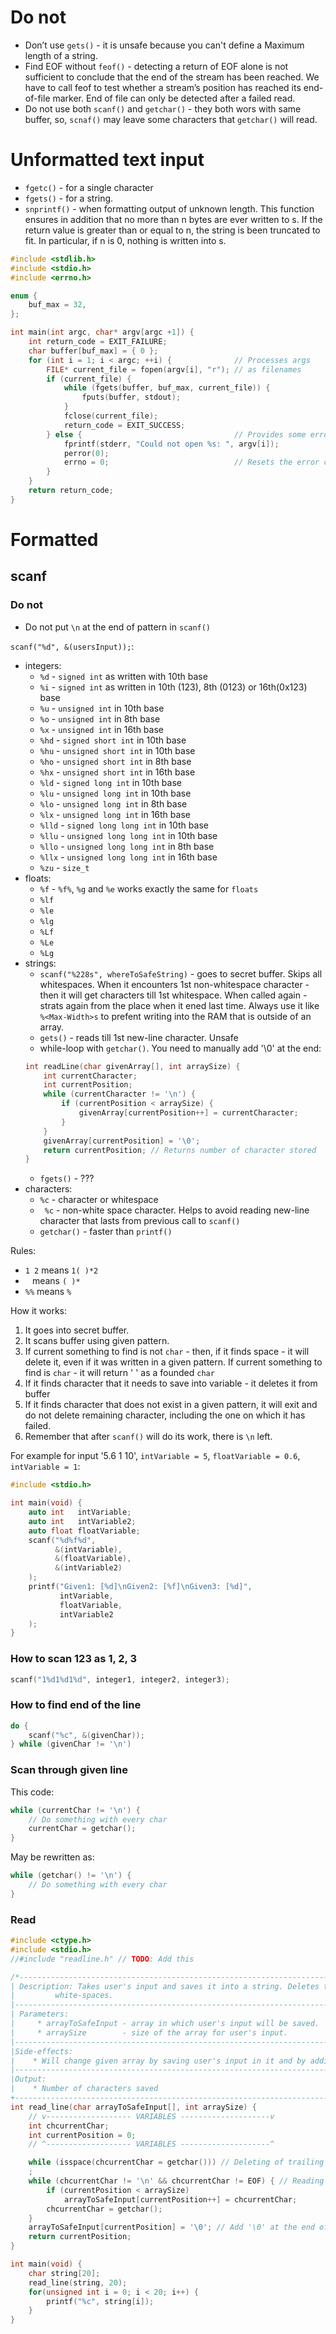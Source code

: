 #                  Do not

- Don’t use `gets()` - it is unsafe because you can't define a Maximum length of a string.
- Find EOF without `feof()` - detecting a return of EOF alone is not sufficient to conclude that the end of the stream has been reached. We have to call feof to test whether a stream’s position has reached its end-of-file marker. End of file can only be detected after a failed read. 
- Do not use both `scanf()` and `getchar()` - they both wors with same buffer, so, `scnaf()` may leave some characters that `getchar()` will read.










#                  Unformatted text input 

- `fgetc()` - for a single character
- `fgets()` - for a string.
- `snprintf()` - when formatting output of unknown length. This function ensures in addition that no more than n bytes are ever written to s. If the return value is greater than or equal to n, the string is been truncated to fit. In particular, if n is 0, nothing is written into s. 

```C
#include <stdlib.h>
#include <stdio.h>
#include <errno.h>

enum {
    buf_max = 32,
};

int main(int argc, char* argv[argc +1]) {
    int return_code = EXIT_FAILURE;
    char buffer[buf_max] = { 0 };
    for (int i = 1; i < argc; ++i) {              // Processes args
        FILE* current_file = fopen(argv[i], "r"); // as filenames
        if (current_file) {
            while (fgets(buffer, buf_max, current_file)) {
                fputs(buffer, stdout);
            }
            fclose(current_file);
            return_code = EXIT_SUCCESS;
        } else {                                  // Provides some error diagnostic
            fprintf(stderr, "Could not open %s: ", argv[i]);
            perror(0);
            errno = 0;                            // Resets the error code
        }
    }
    return return_code;
}
```









#                  Formatted

##                 scanf

###                 Do not

- Do not put `\n` at the end of pattern in `scanf()`


`scanf("%d", &(usersInput));`:
- integers:
    - `%d`   - `signed int` as written with 10th base
    - `%i`   - `signed int` as written in 10th (123), 8th (0123) or 16th(0x123) base
    - `%u`   - `unsigned int` in 10th base
    - `%o`   - `unsigned int` in 8th base
    - `%x`   - `unsigned int` in 16th base
    - `%hd`  - `signed short int` in 10th base
    - `%hu`  - `unsigned short int` in 10th base
    - `%ho`  - `unsigned short int` in 8th base
    - `%hx`  - `unsigned short int` in 16th base
    - `%ld`  - `signed long int` in 10th base
    - `%lu`  - `unsigned long int` in 10th base
    - `%lo`  - `unsigned long int` in 8th base
    - `%lx`  - `unsigned long int` in 16th base
    - `%lld` - `signed long long int` in 10th base
    - `%llu` - `unsigned long long int` in 10th base
    - `%llo` - `unsigned long long int` in 8th base
    - `%llx` - `unsigned long long int` in 16th base
    - `%zu`  - `size_t`
- floats: 
    - `%f` - `%f%`, `%g` and `%e` works exactly the same for `floats`
    - `%lf`
    - `%le`
    - `%lg`
    - `%Lf`
    - `%Le`
    - `%Lg`
- strings:
    - `scanf("%228s", whereToSafeString)` - goes to secret buffer. Skips all whitespaces. When it encounters 1st non-whitespace character - then it will get characters till 1st whitespace. When called again - strats again from the place when it ened last time. Always use it like `%<Max-Width>s` to prefent writing into the RAM that is outside of an array.
    - `gets()` - reads till 1st new-line character. Unsafe
    - while-loop with `getchar()`. You need to manually add '\0' at the end:
    ```C
    int readLine(char givenArray[], int arraySize) {
        int currentCharacter;
        int currentPosition;
        while (currentCharacter != '\n') {
            if (currentPosition < arraySize) {
                givenArray[currentPosition++] = currentCharacter;
            }
        }
        givenArray[currentPosition] = '\0';
        return currentPosition; // Returns number of character stored
    }
    ```
    - `fgets()` - ???
- characters:
    - `%c`  - character or whitespace
    - ` %c` - non-white space character. Helps to avoid reading new-line character that lasts from previous call to `scanf()`
    - `getchar()` - faster than `printf()`

Rules:
- `1 2` means `1( )*2`
- ` `   means `( )*`
- `%%`  means `%`

How it works:
1. It goes into secret buffer.
2. It scans buffer using given pattern.
3. If current something to find is not `char` - then, if it finds space - it will delete it, even if it was written in a given pattern. If current something to find is `char` - it will return ' ' as a founded `char`
4. If it finds character that it needs to save into variable - it deletes it from buffer
5. If it finds character that does not exist in a given pattern, it will exit and do not delete remaining character, including the one on which it has failed.
6. Remember that after `scanf()` will do its work, there is `\n` left.

For example for input '5.6 1 10', `intVariable = 5`, `floatVariable = 0.6`, `intVariable = 1`:
```C
#include <stdio.h> 

int main(void) {
    auto int   intVariable;
    auto int   intVariable2;
    auto float floatVariable;
    scanf("%d%f%d",
          &(intVariable),
          &(floatVariable),
          &(intVariable2)
    );
    printf("Given1: [%d]\nGiven2: [%f]\nGiven3: [%d]",
           intVariable,
           floatVariable,
           intVariable2
    );
}
```




###                How to scan 123 as 1, 2, 3

```C
scanf("1%d1%d1%d", integer1, integer2, integer3);
```




###                 How to find end of the line

```C
do {
    scanf("%c", &(givenChar));
} while (givenChar != '\n')
```




###                Scan through given line

This code:
```C
while (currentChar != '\n') {
    // Do something with every char
    currentChar = getchar();
}
```

May be rewritten as:
```C
while (getchar() != '\n') {
    // Do something with every char
}
```




###                Read

```C
#include <ctype.h>
#include <stdio.h>
//#include "readline.h" // TODO: Add this

/*-----------------------------------------------------------------------------
| Description: Takes user's input and saves it into a string. Deletes trailing 
|         white-spaces.
|------------------------------------------------------------------------------
| Parameters:
|     * arrayToSafeInput - array in which user's input will be saved.
|     * arraySize        - size of the array for user's input.
|------------------------------------------------------------------------------
|Side-effects:
|    * Will change given array by saving user's input in it and by adding '\0'
|------------------------------------------------------------------------------
|Output:
|    * Number of characters saved
+----------------------------------------------------------------------------*/
int read_line(char arrayToSafeInput[], int arraySize) {
    // v------------------- VARIABLES --------------------v
    int chcurrentChar;
    int currentPosition = 0;
    // ^------------------- VARIABLES --------------------^

    while (isspace(chcurrentChar = getchar())) // Deleting of trailing white-spaces
    ;
    while (chcurrentChar != '\n' && chcurrentChar != EOF) { // Reading characters 1 by 1
        if (currentPosition < arraySize)
            arrayToSafeInput[currentPosition++] = chcurrentChar;
        chcurrentChar = getchar();
    }
    arrayToSafeInput[currentPosition] = '\0'; // Add '\0' at the end of the string
    return currentPosition;
}

int main(void) {
    char string[20];
    read_line(string, 20);
    for(unsigned int i = 0; i < 20; i++) {
        printf("%c", string[i]);
    }
}
```
